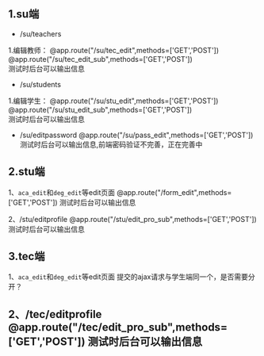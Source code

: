 ## 1.su端
- /su/teachers

1.编辑教师：
@app.route("/su/tec_edit",methods=['GET','POST'])  
@app.route("/su/tec_edit_sub",methods=['GET','POST'])  
测试时后台可以输出信息

- /su/students

1.编辑学生：
@app.route("/su/stu_edit",methods=['GET','POST'])  
@app.route("/su/stu_edit_sub",methods=['GET','POST'])  
测试时后台可以输出信息

- /su/editpassword
@app.route("/su/pass_edit",methods=['GET','POST'])  
测试时后台可以输出信息,前端密码验证不完善，正在完善中


## 2.stu端
1、``aca_edit``和``deg_edit``等edit页面
@app.route("/form_edit",methods=['GET','POST'])
测试时后台可以输出信息


2、/stu/editprofile
@app.route("/stu/edit_pro_sub",methods=['GET','POST'])
测试时后台可以输出信息


##  3.tec端

1、``aca_edit``和``deg_edit``等edit页面
提交的ajax请求与学生端同一个，是否需要分开？

2、/tec/editprofile
@app.route("/tec/edit_pro_sub",methods=['GET','POST'])
测试时后台可以输出信息
----
